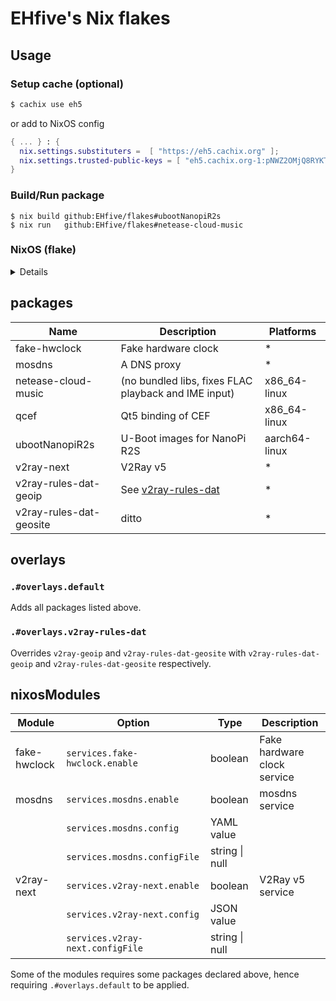 # EHfive's Nix flakes

## Usage

### Setup cache (optional)

```bash
$ cachix use eh5
```

or add to NixOS config

```nix
{ ... } : {
  nix.settings.substituters =  [ "https://eh5.cachix.org" ];
  nix.settings.trusted-public-keys = [ "eh5.cachix.org-1:pNWZ2OMjQ8RYKTbMsiU/AjztyyC8SwvxKOf6teMScKQ=" ];
}
```

### Build/Run package

```
$ nix build github:EHfive/flakes#ubootNanopiR2s
$ nix run   github:EHfive/flakes#netease-cloud-music
```

### NixOS (flake)

<details>

```nix
{
  inputs.eh5 = {
    url = "github:EHfive/flakes";
    inputs.nixpkgs.follows = "nixpkgs";
  };

  outputs = { self, nixpkgs, eh5 }: {
    nixosConfigurations.your-machine = nixpkgs.lib.nixosSystem rec {
      # system = ...
      modules = [
        # ...
        # eh5.nixosModules.mosdns,
        # eh5.nixosModules.v2ray-next,
        { pkgs, ... }: {
          nixpkgs.overlays = [
            # ...
            eh5.overlays.default
            # eh5.overlays.v2ray-rules-dat
          ];

          environment.systemPackages = [
            pkgs.netease-cloud-music # via overlay
            # eh5.package.${system}.netease-cloud-music # or specify the package directly
          ];
        }
      ];
    };
  };
}
```

</details>

## packages

| Name                    | Description                                                            | Platforms     |
| ----------------------- | ---------------------------------------------------------------------- | ------------- |
| fake-hwclock            | Fake hardware clock                                                    | \*            |
| mosdns                  | A DNS proxy                                                            | \*            |
| netease-cloud-music     | (no bundled libs, fixes FLAC playback and IME input)                   | x86_64-linux  |
| qcef                    | Qt5 binding of CEF                                                     | x86_64-linux  |
| ubootNanopiR2s          | U-Boot images for NanoPi R2S                                           | aarch64-linux |
| v2ray-next              | V2Ray v5                                                               | \*            |
| v2ray-rules-dat-geoip   | See [v2ray-rules-dat](https://github.com/Loyalsoldier/v2ray-rules-dat) | \*            |
| v2ray-rules-dat-geosite | ditto                                                                  | \*            |

## overlays

### `.#overlays.default`

Adds all packages listed above.

### `.#overlays.v2ray-rules-dat`

Overrides `v2ray-geoip` and `v2ray-rules-dat-geosite` with `v2ray-rules-dat-geoip` and `v2ray-rules-dat-geosite` respectively.

## nixosModules

| Module       | Option                           | Type           | Description                 |
| ------------ | -------------------------------- | -------------- | --------------------------- |
| fake-hwclock | `services.fake-hwclock.enable`   | boolean        | Fake hardware clock service |
| mosdns       | `services.mosdns.enable`         | boolean        | mosdns service              |
|              | `services.mosdns.config`         | YAML value     |                             |
|              | `services.mosdns.configFile`     | string \| null |                             |
| v2ray-next   | `services.v2ray-next.enable`     | boolean        | V2Ray v5 service            |
|              | `services.v2ray-next.config`     | JSON value     |                             |
|              | `services.v2ray-next.configFile` | string \| null |                             |

Some of the modules requires some packages declared above, hence requiring `.#overlays.default` to be applied.
